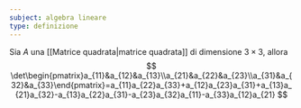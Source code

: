```yaml
---
subject: algebra lineare
type: definizione
---
```

Sia $A$ una [[Matrice quadrata|matrice quadrata]] di dimensione $3\times 3$, allora
$$
\det\begin{pmatrix}a_{11}&a_{12}&a_{13}\\a_{21}&a_{22}&a_{23}\\a_{31}&a_{32}&a_{33}\end{pmatrix}=a_{11}a_{22}a_{33}+a_{12}a_{23}a_{31}+a_{13}a_{21}a_{32}-a_{13}a_{22}a_{31}-a_{23}a_{32}a_{11}-a_{33}a_{12}a_{21}
$$